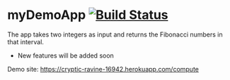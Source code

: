 # myDemoApp [![Build Status](https://travis-ci.com/atahanunl/myDemoApp.svg?branch=main)](https://travis-ci.com/atahanunl/myDemoApp)

The app takes two integers as input and returns the Fibonacci numbers in that interval.
- New features will be added soon

Demo site: https://cryptic-ravine-16942.herokuapp.com/compute
